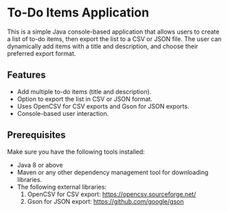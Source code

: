 # To-Do Items Application
This is a simple Java console-based application that allows users to create a list of to-do items, then export the list to a CSV or JSON file. The user can dynamically add items with a title and description, and choose their preferred export format.

## Features
- Add multiple to-do items (title and description).
- Option to export the list in CSV or JSON format.
- Uses OpenCSV for CSV exports and Gson for JSON exports.
- Console-based user interaction.

## Prerequisites
Make sure you have the following tools installed:

- Java 8 or above
- Maven or any other dependency management tool for downloading libraries.
- The following external libraries:
  1. OpenCSV for CSV export: https://opencsv.sourceforge.net/
  2. Gson for JSON export: https://github.com/google/gson
